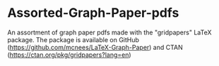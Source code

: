 # Assorted-Graph-Paper-pdfs
An assortment of graph paper pdfs made with the "gridpapers" LaTeX package. The package is available on GitHub (https://github.com/mcnees/LaTeX-Graph-Paper) and CTAN (https://ctan.org/pkg/gridpapers?lang=en) 
